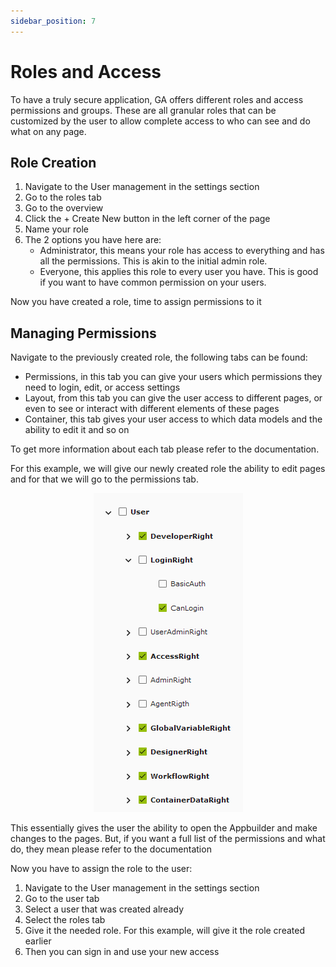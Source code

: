 ```yaml
---
sidebar_position: 7
---
```


# Roles and Access

To have a truly secure application, GA offers different roles and access permissions and groups. These are all granular roles that can be customized by the user to allow complete access to who can see and do what on any page.

## Role Creation

1. Navigate to the User management in the settings section
2. Go to the roles tab
3. Go to the overview
4. Click the + Create New button in the left corner of the page
5. Name your role
6. The 2 options you have here are:
   - Administrator, this means your role has access to everything and has all the permissions. This is akin to the initial admin role.
   - Everyone, this applies this role to every user you have. This is good if you want to have common permission on your users.

Now you have created a role, time to assign permissions to it

## Managing Permissions

Navigate to the previously created role, the following tabs can be found:

- Permissions, in this tab you can give your users which permissions they need to login, edit, or access settings
- Layout, from this tab you can give the user access to different pages, or even to see or interact with different elements of these pages
- Container, this tab gives your user access to which data models and the ability to edit it and so on

To get more information about each tab please refer to the documentation.

For this example, we will give our newly created role the ability to edit pages and for that we will go to the permissions tab.

<center>

![Roles image](../../static/img/roles.png)

</center>

This essentially gives the user the ability to open the Appbuilder and make changes to the pages. But, if you want a full list of the permissions and what do, they mean please refer to the documentation

Now you have to assign the role to the user:

1. Navigate to the User management in the settings section
2. Go to the user tab
3. Select a user that was created already
4. Select the roles tab
5. Give it the needed role. For this example, will give it the role created earlier
6. Then you can sign in and use your new access
